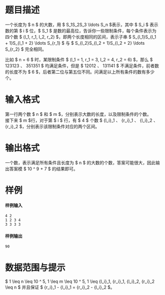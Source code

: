 
# 题目描述

一个长度为 $ n $ 的大数，用 $ S_1S_2S_3 \ldots S_n $表示，其中 $ S_i $ 表示数的第 $ i $ 位，$ S_1 $ 是数的最高位，告诉你一些限制条件，每个条件表示为四个数 $ (l_1, r_1, l_2, r_2) $，即两个长度相同的区间，表示子串 $ S_{l_1}S_{l_1 + 1}S_{l_1 + 2} \ldots S_{r_1} $ 与 $ S_{l_2}S_{l_2 + 1}S_{l_2 + 2} \ldots S_{r_2} $ 完全相同。

比如 $ n = 6 $ 时，某限制条件 $ (l_1 = 1, r_1 = 3, l_2 = 4, r_2 = 6) $，那么 $ 123123 $、$ 351351 $ 均满足条件，但是 $ 12012 $、$ 131141 $ 不满足条件，前者数的长度不为 $ 6 $，后者第二位与第五位不同。问满足以上所有条件的数有多少个。

# 输入格式

第一行两个数 $ n $ 和 $ m $，分别表示大数的长度，以及限制条件的个数。  
接下来 $ m $行，对于第 $ i $ 行，有 $ 4 $ 个数 $ {l_i}_1 $、$ {r_i}_1 $、$ {l_i}_2 $、$ {r_i}_2 $，分别表示该限制条件对应的两个区间。


# 输出格式

 一个数，表示满足所有条件且长度为 $ n $ 的大数的个数，答案可能很大，因此输出答案模 $ 10 ^ 9 + 7 $ 的结果即可。

# 样例

#### 样例输入
```plain
4 2
1 2 3 4
3 3 3 3
```

#### 样例输出
```plain
90
```

# 数据范围与提示

$ 1 \leq n \leq 10 ^ 5, 1 \leq m \leq 10 ^ 5, 1 \leq {l_i}_1, {r_i}_1, {l_i}_2, {r_i}_2 \leq n $ 并且保证 $ {r_i}_1 - {l_i}_1 = {r_i}_2 - {l_i}_2 $。

